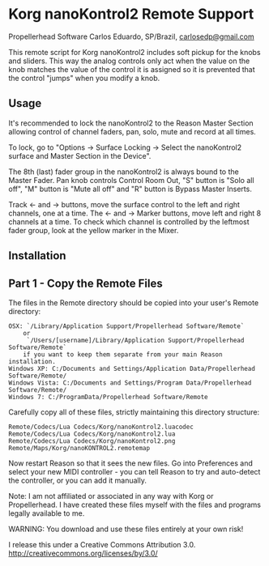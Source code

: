 # Korg nanoKontrol2 Remote Support

Propellerhead Software
Carlos Eduardo, SP/Brazil, <carlosedp@gmail.com>

This remote script for Korg nanoKontrol2 includes soft pickup for the knobs and sliders. This way the analog controls only act when the value on the knob matches the value of the control it is assigned so it is prevented that the control "jumps" when you modify a knob.

## Usage

It's recommended to lock the nanoKontrol2 to the Reason Master Section allowing control of channel faders, pan, solo, mute and record at all times.

To lock, go to "Options -> Surface Locking -> Select the nanoKontrol2 surface and Master Section in the Device".

The 8th (last) fader group in the nanoKontrol2 is always bound to the Master Fader. Pan knob controls Control Room Out, "S" button is "Solo all off", "M" button is "Mute all off" and "R" button is Bypass Master Inserts.

Track <- and -> buttons, move the surface control to the left and right channels, one at a time. The <- and -> Marker buttons, move left and right 8 channels at a time. To check which channel is controlled by the leftmost fader group, look at the yellow marker in the Mixer.

## Installation

## Part 1 - Copy the Remote Files

The files in the Remote directory should be copied into your user's Remote directory:

    OSX: `/Library/Application Support/Propellerhead Software/Remote`
        or
         `/Users/[username]/Library/Application Support/Propellerhead Software/Remote`
        if you want to keep them separate from your main Reason installation.
    Windows XP: C:/Documents and Settings/Application Data/Propellerhead Software/Remote/
    Windows Vista: C:/Documents and Settings/Program Data/Propellerhead Software/Remote/
    Windows 7: C:/ProgramData/Propellerhead Software/Remote

Carefully copy all of these files, strictly maintaining this directory structure:

    Remote/Codecs/Lua Codecs/Korg/nanoKontrol2.luacodec
    Remote/Codecs/Lua Codecs/Korg/nanoKontrol2.lua
    Remote/Codecs/Lua Codecs/Korg/nanoKontrol2.png
    Remote/Maps/Korg/nanoKONTROL2.remotemap

Now restart Reason so that it sees the new files. Go into Preferences and select your new MIDI controller - you can tell Reason to try and auto-detect the controller, or you can add it manually.

Note: I am not affiliated or associated in any way with Korg
or Propellerhead. I have created these files myself with the
files and programs legally available to me.

WARNING: You download and use these files entirely at your own risk!

I release this under a Creative Commons Attribution 3.0.
  http://creativecommons.org/licenses/by/3.0/
